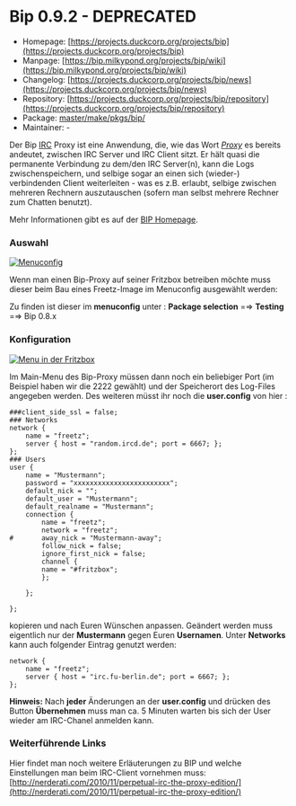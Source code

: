 # Bip 0.9.2 - DEPRECATED
 - Homepage: [https://projects.duckcorp.org/projects/bip](https://projects.duckcorp.org/projects/bip)
 - Manpage: [https://bip.milkypond.org/projects/bip/wiki](https://bip.milkypond.org/projects/bip/wiki)
 - Changelog: [https://projects.duckcorp.org/projects/bip/news](https://projects.duckcorp.org/projects/bip/news)
 - Repository: [https://projects.duckcorp.org/projects/bip/repository](https://projects.duckcorp.org/projects/bip/repository)
 - Package: [master/make/pkgs/bip/](https://github.com/Freetz-NG/freetz-ng/tree/master/make/pkgs/bip/)
 - Maintainer: -

Der Bip
[IRC](http://de.wikipedia.org/wiki/Internet_Relay_Chat)
Proxy ist eine Anwendung, die, wie das Wort
*[Proxy](http://de.wikipedia.org/wiki/Proxy_(Rechnernetz))*
es bereits andeutet, zwischen IRC Server und IRC Client sitzt. Er hält
quasi die permanente Verbindung zu dem/den IRC Server(n), kann die Logs
zwischenspeichern, und selbige sogar an einen sich (wieder-)
verbindenden Client weiterleiten - was es z.B. erlaubt, selbige zwischen
mehreren Rechnern auszutauschen (sofern man selbst mehrere Rechner zum
Chatten benutzt).

Mehr Informationen gibt es auf der [BIP
Homepage](http://bip.milkypond.org/).

### Auswahl

[![Menuconfig](../screenshots/212_md.png)](../screenshots/212.png)

Wenn man einen Bip-Proxy auf seiner Fritzbox betreiben möchte muss
dieser beim Bau eines Freetz-Image im Menuconfig ausgewählt werden:

Zu finden ist dieser im **menuconfig** unter : **Package selection** =⇒
**Testing** =⇒ Bip 0.8.x


### Konfiguration

[![Menu in der Fritzbox](../screenshots/213_md.png)](../screenshots/213.png)

Im Main-Menu des Bip-Proxy müssen dann noch ein beliebiger Port (im
Beispiel haben wir die 2222 gewählt) und der Speicherort des Log-Files
angegeben werden. Des weiteren müsst ihr noch die **user.config** von
hier :

```
###client_side_ssl = false;
### Networks
network {
    name = "freetz";
    server { host = "random.ircd.de"; port = 6667; };
};
### Users
user {
    name = "Mustermann";
    password = "xxxxxxxxxxxxxxxxxxxxxxxx";
    default_nick = "";
    default_user = "Mustermann";
    default_realname = "Mustermann";
    connection {
        name = "freetz";
        network = "freetz";
#       away_nick = "Mustermann-away";
        follow_nick = false;
        ignore_first_nick = false;
        channel {
        name = "#fritzbox";
        };

    };

};
```

kopieren und nach Euren Wünschen anpassen. Geändert werden muss
eigentlich nur der **Mustermann** gegen Euren **Usernamen**. Unter
**Networks** kann auch folgender Eintrag genutzt werden:

```
network {
    name = "freetz";
    server { host = "irc.fu-berlin.de"; port = 6667; };
};
```

**Hinweis:** Nach **jeder** Änderungen an der **user.config** und
drücken des Button **Übernehmen** muss man ca. 5 Minuten warten bis sich
der User wieder am IRC-Chanel anmelden kann.

### Weiterführende Links

Hier findet man noch weitere Erläuterungen zu BIP und welche
Einstellungen man beim IRC-Client vornehmen muss:
[http://nerderati.com/2010/11/perpetual-irc-the-proxy-edition/](http://nerderati.com/2010/11/perpetual-irc-the-proxy-edition/)

